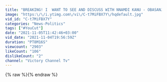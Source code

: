 ```yaml
---
title: "BREAKING! I  WANT TO SEE AND DISCUSS WITH NNAMDI KANU - OBASANJO"
image: "https:\/\/i.ytimg.com\/vi\/C-t7MiFBX7Y\/hqdefault.jpg"
vid_id: "C-t7MiFBX7Y"
categories: "News-Politics"
tags: ["#YouCut"]
date: "2021-11-05T11:42:46+03:00"
vid_date: "2021-11-04T19:56:59Z"
duration: "PT8M16S"
viewcount: "2903"
likeCount: "106"
dislikeCount: "2"
channel: "Victory Channel Tv"
---
```

{% raw %}{% endraw %}
